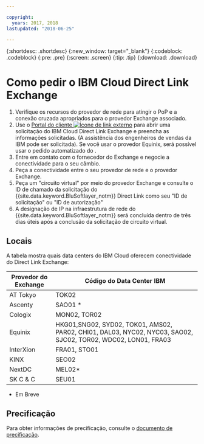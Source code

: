 ```yaml
---

copyright:
  years: 2017, 2018
lastupdated: "2018-06-25"

---
```


{:shortdesc: .shortdesc}
{:new_window: target="_blank"}
{:codeblock: .codeblock}
{:pre: .pre}
{:screen: .screen}
{:tip: .tip}
{:download: .download}

# Como pedir o IBM Cloud Direct Link Exchange

1. Verifique os recursos do provedor de rede para atingir o PoP e a conexão cruzada apropriados para o provedor Exchange
associado.
2. Use o [Portal do cliente ![Ícone de link externo](../../icons/launch-glyph.svg "Ícone de link externo")](https://control.softlayer.com/) para abrir uma solicitação do IBM Cloud Direct Link Exchange e preencha as informações solicitadas. (A assistência dos engenheiros de vendas da IBM pode ser solicitada). Se você usar o provedor Equinix, será possível usar o pedido automatizado do [](cloud-exchange-automation.html).
3. Entre em contato com o fornecedor do Exchange e negocie a conectividade para o seu câmbio.
4. Peça a conectividade entre o seu provedor de rede e o provedor Exchange.
5. Peça um "circuito virtual" por meio do provedor Exchange e consulte o ID de chamado da solicitação do {{site.data.keyword.BluSoftlayer_notm}} Direct Link como seu "ID de solicitação" ou "ID de autorização"
6. A designação de IP na infraestrutura de rede do {{site.data.keyword.BluSoftlayer_notm}} será concluída dentro de três dias úteis após a conclusão da solicitação de circuito virtual.
 
## Locais
 
 A tabela mostra quais data centers do IBM Cloud oferecem conectividade do Direct Link Exchange:
 
| Provedor do Exchange	| Código do Data Center IBM |
|-------------|-----------------------|
| AT Tokyo	| TOK02 |
| Ascenty | SAO01 * |
| Cologix	| MON02, TOR02 |
| Equinix	| HKG01,SNG02, SYD02, TOK01, AMS02, PAR02, CHI01, DAL03, NYC02, NYC03, SAO02, SJC02, TOR02, WDC02, LON01, FRA03 |							
| InterXion	| FRA01, STO01 |
| KINX	| SEO02 |
| NextDC | 	MEL02* |
| SK C & C | 	SEU01 |

* Em Breve

## Precificação

Para obter informações de precificação, consulte o [documento de precificação](pricing.html).
